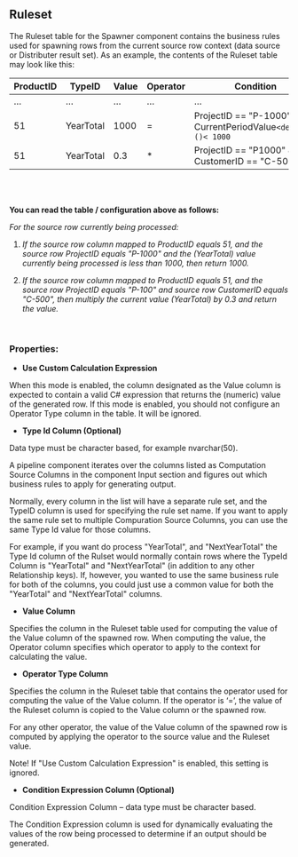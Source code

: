 
## Ruleset

The Ruleset table for the Spawner component contains the business rules used for spawning rows from the current source row context (data source or Distributer result set). As an example, the contents of the Ruleset table may look like this:
<br/>

| ProductID 	| TypeID    	|  Value 	| Operator 	| Condition                                                    	| AccountID 	|
|-----------	|-----------	|--------	|----------	|--------------------------------------------------------------	|-----------	|
| …         	| …         	| …      	|  …       	|  …                                                           	| …         	|
|  51       	| YearTotal 	| 1000   	| =        	| ProjectID == "P-1000" && CurrentPeriodValue`<decimal>()< 1000` 	| A1000     	|
| 51        	| YearTotal 	| 0.3    	| \*       	| ProjectID == "P1000" && CustomerID == "C-500"                	| A7000     	|

<br/><br/>

**You can read the table / configuration above as follows:**

*For the source row currently being processed:*

1.	*If the source row column mapped to ProductID equals 51, and the source row ProjectID equals "P-1000" and the (YearTotal) value currently being processed is less than 1000, then return 1000.*

2.	*If the source row column mapped to ProductID equals 51, and the source row ProjectID equals "P-100" and source row CustomerID equals "C-500", then multiply the current value (YearTotal) by 0.3 and return the value.*
<br/>

### Properties:

*	**Use Custom Calculation Expression**

 When this mode is enabled, the column designated as the Value column is expected to contain a valid C# expression that returns the (numeric) value of the generated row. If this mode is enabled, you should not configure an Operator Type column in the table. It will be ignored.

*	**Type Id Column (Optional)**

 Data type must be character based, for example nvarchar(50).

 A pipeline component iterates over the columns listed as Computation Source Columns in the component Input section and figures out which business rules to apply for generating output.

 Normally, every column in the list will have a separate rule set, and the TypeID column is used for specifying the rule set name. If you want to apply the same rule set to multiple Compuration Source Columns, you can use the same Type Id value for those columns.

 For example, if you want do process "YearTotal", and "NextYearTotal" the Type Id column of the Rulset would normally contain rows where the TypeId Column is "YearTotal" and "NextYearTotal" (in addition to any other Relationship keys). If, however, you wanted to use the same business rule for both of the columns, you could just use a common value for both the "YearTotal" and "NextYearTotal" columns.

*	**Value Column**

 Specifies the column in the Ruleset table used for computing the value of the Value column of the spawned row. When computing the value, the Operator column specifies which operator to apply to the context for calculating the value. 

*	**Operator Type Column**

 Specifies the column in the Ruleset table that contains the operator used for computing the value of the Value column. If the operator is ‘=’, the value of the Ruleset column is copied to the Value column or the spawned row.

 For any other operator, the value of the Value column of the spawned row is computed by applying the operator to the source value and the Ruleset value.

 Note! If "Use Custom Calculation Expression" is enabled, this setting is ignored.

*	**Condition Expression Column (Optional)**

 Condition Expression Column – data type must be character based.

 The Condition Expression column is used for dynamically evaluating the values of the row being processed to determine if an output should be generated.
